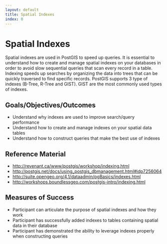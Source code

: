 ```yaml
---
layout: default
title: Spatial Indexes 
index: 0
---
```


Spatial Indexes
===============

Spatial indexes are used in PostGIS to speed up queries. It is essential to understand how to create and manage spatial indexes on your databases in order to avoid slow sequential queries that scan every record in a table. Indexing speeds up searches by organizing the data into trees that can be quickly traversed to find specific records. PostGIS supports 3 type of indexes (B-Tree, R-Tree and GIST). GIST are the most commonly used types of indexes.  

Goals/Objectives/Outcomes
-------------------------

* Understand why indexes are used to improve search/query performance
* Understand how to create and manage indexes on your spatial data tables
* Understand how to construct queries that make the best use of indexes

Reference Material
------------------

* http://revenant.ca/www/postgis/workshop/indexing.html
* http://postgis.net/docs/using_postgis_dbmanagement.html#idp7256064
* http://suite.opengeo.org/4.1/dataadmin/pgBasics/indexes.html
* http://workshops.boundlessgeo.com/postgis-intro/indexing.html

Measures of Success
-------------------

* Participant can articulate the purpose of spatial indexes and how they work
* Participant has successfully added indexes to tables containing spatial data in their database
* Participant has demonstrated the ability to leverage indexes properly when constructing queries
